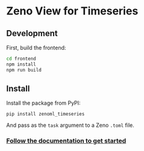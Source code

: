 # Zeno View for Timeseries

## Development

First, build the frontend:

```bash
cd frontend
npm install
npm run build
```

## Install

Install the package from PyPI:

```
pip install zenoml_timeseries
```

And pass as the `task` argument to a Zeno `.toml` file.

### [Follow the documentation to get started](https://dig.cmu.edu/zeno/intro.html)
